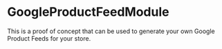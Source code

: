 # GoogleProductFeedModule
This is a proof of concept that can be used to generate your own Google Product Feeds for your store.
